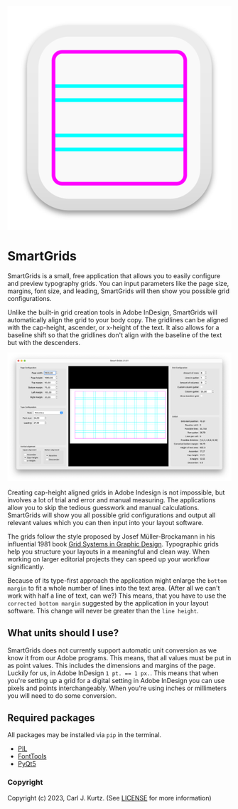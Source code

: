 ![app icon](assets/smart_grids-icon.png)

# SmartGrids

SmartGrids is a small, free application that allows you to easily configure and preview typography grids.
You can input parameters like the page size, margins, font size, and leading, SmartGrids will then show you possible grid configurations.

Unlike the built-in grid creation tools in Adobe InDesign, SmartGrids will automatically align the grid to your body copy. The gridlines can be aligned with the cap-height, ascender, or x-height of the text. It also allows for a baseline shift so that the gridlines don't align with the baseline of the text but with the descenders.

![preview image](assets/readme_image-1.png)

Creating cap-height aligned grids in Adobe Indesign is not impossible, but involves a lot of trial and error and manual measuring. The applications allow you to skip the tedious guesswork and manual calculations. SmartGrids will show you all possible grid configurations and output all relevant values which you can then input into your layout software.

The grids follow the style proposed by Josef Müller-Brockamann in his influential 1981 book [Grid Systems in Graphic Design](https://books.google.de/books/about/Grid_Systems_in_Graphic_Design_a_Visual.html?id=YOgtwAEACAAJ&redir_esc=y). Typographic grids help you structure your layouts in a meaningful and clean way. When working on larger editorial projects they can speed up your workflow significantly.

Because of its type-first approach the application might enlarge the ```bottom margin``` to fit a whole number of lines into the text area. (After all we can't work with half a line of text, can we?) This means, that you have to use the ```corrected bottom margin``` suggested by the application in your layout software. This change will never be greater than the ```line height```.

## What units should I use?
SmartGrids does not currently support automatic unit conversion as we know it from our Adobe programs. This means, that all values must be put in as point values. This includes the dimensions and margins of the page. Luckily for us, in Adobe InDesign ```1 pt. == 1 px.```. This means that when you're setting up a grid for a digital setting in Adobe InDesign you can use pixels and points interchangeably. When you're using inches or millimeters you will need to do some conversion.

## Required packages
All packages may be installed via ```pip``` in the terminal.

- [PIL](https://pypi.org/project/Pillow/)
- [FontTools](https://pypi.org/project/fonttools/)
- [PyQt5](https://pypi.org/project/PyQt5/)

### Copyright
Copyright (c) 2023, Carl J. Kurtz. (See [LICENSE](LICENSE) for more information)